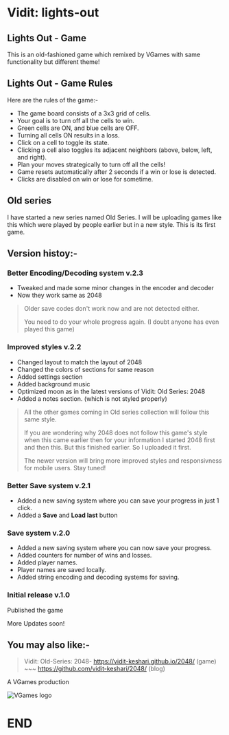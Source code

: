 # Vidit: lights-out
## Lights Out - Game
This is an old-fashioned game which remixed by VGames with same functionality but different theme!

## Lights Out - Game Rules
Here are the rules of the game:-
- The game board consists of a 3x3 grid of cells.
- Your goal is to turn off all the cells to win.
- Green cells are ON, and blue cells are OFF.
- Turning all cells ON results in a loss.
- Click on a cell to toggle its state.
- Clicking a cell also toggles its adjacent neighbors (above, below, left, and right).
- Plan your moves strategically to turn off all the cells!
- Game resets automatically after 2 seconds if a win or lose is detected.
- Clicks are disabled on win or lose for sometime.

## Old series
I have started a new series named Old Series. I will be uploading games like this which were played by people earlier but in a new style.
This is its first game.

## Version histoy:-
### Better Encoding/Decoding system v.2.3
- Tweaked and made some minor changes in the encoder and decoder
- Now they work same as 2048

> Older save codes don't work now and are not detected either.
>
> You need to do your whole progress again. (I doubt anyone has even played this game)

### Improved styles v.2.2
- Changed layout to match the layout of 2048
- Changed the colors of sections for same reason
- Added settings section
- Added background music
- Optimized moon as in the latest versions of Vidit: Old Series: 2048
- Added a notes section. (which is not styled properly)

> All the other games coming in Old series collection will follow this same style.
>
> If you are wondering why 2048 does not follow this game's style when this came earlier then for your information I started 2048 first and then this. 
> But this finished earlier. So I uploaded it first.
>
> The newer version will bring more improved styles and responsivness for mobile users. Stay tuned!

### Better Save system v.2.1
- Added a new saving system where you can save your progress in just 1 click.
- Added a **Save** and **Load last** button

### Save system v.2.0
- Added a new saving system where you can now save your progress.
- Added counters for number of wins and losses.
- Added player names.
- Player names are saved locally.
- Added string encoding and decoding systems for saving.

### Initial release v.1.0
Published the game

More Updates soon!

## You may also like:-
> Vidit: Old-Series: 2048- https://vidit-keshari.github.io/2048/ (game) ~~~ https://github.com/vidit-keshari/2048/ (blog)

A VGames production

![VGames logo](https://github.com/user-attachments/assets/78de385e-f51f-4c4a-8f83-b54cbcd5990b)

# END
